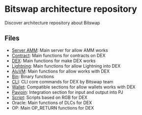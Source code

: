 # Bitswap architecture repository

Discover architecture repository about Bitswap

## Files

- [Server AMM](https://github.com/BitSwap-BiFi/Bitswap-core/tree/main/server/amm): Main server for allow AMM works
- [Contract](https://github.com/BitSwap-BiFi/Bitswap-core/tree/main/src/contract): Main functions for contracts on DEX
- [DEX](https://github.com/BitSwap-BiFi/Bitswap-core/tree/main/src/dex): Main functions for make DEX works
- [Lightning](https://github.com/BitSwap-BiFi/Bitswap-core/tree/main/src/lightning): Main functions for allow Lightning into DEX
- [AluVM](https://github.com/BitSwap-BiFi/Bitswap-core/tree/main/src/aluvm): Main functions for allow works with DEX
- [Bin](https://github.com/BitSwap-BiFi/Bitswap-core/tree/main/src/bin): Binary functions
- [CLI](https://github.com/BitSwap-BiFi/Bitswap-core/tree/main/src/cli): CLI core commands for DEX by Bitswap team 
- [Wallet](https://github.com/BitSwap-BiFi/Bitswap-core/tree/main/src/wallet): Compatible sections for allow wallets works with DEX
- [Payjoin](https://github.com/BitSwap-BiFi/Bitswap-core/tree/main/src/wallet/payjoin): Integration section for input and output into PJ
- [Script](https://github.com/BitSwap-BiFi/Bitswap-core/tree/main/src/script): Scripts based on RGB for DEX
- Oracle: Main functions of DLCs for DEX
- OP: Main OP_RETURN functions for DEX

